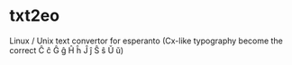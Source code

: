 # txt2eo
Linux / Unix text convertor for esperanto (Cx-like typography become the correct Ĉ ĉ Ĝ ĝ Ĥ ĥ Ĵ ĵ Ŝ ŝ Ŭ ŭ)
